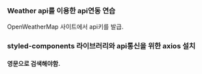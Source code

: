 ### Weather api를 이용한 api연동 연습

OpenWeatherMap 사이트에서 api키를 발급.

### styled-components 라이브러리와 api통신을 위한 axios 설치
#### 영문으로 검색해야함.
